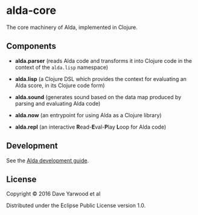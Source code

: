 # alda-core

The core machinery of Alda, implemented in Clojure.

## Components

* **alda.parser** (reads Alda code and transforms it into Clojure code in the context of the `alda.lisp` namespace)

* **alda.lisp** (a Clojure DSL which provides the context for evaluating an Alda score, in its Clojure code form)

* **alda.sound** (generates sound based on the data map produced by parsing and evaluating Alda code)

* **alda.now** (an entrypoint for using Alda as a Clojure library)

* **alda.repl** (an interactive **R**ead-**E**val-**P**lay **L**oop for Alda code)

## Development

See the [Alda development guide](https://github.com/alda-lang/alda/blob/master/doc/development-guide.md).

## License

Copyright © 2016 Dave Yarwood et al

Distributed under the Eclipse Public License version 1.0.
